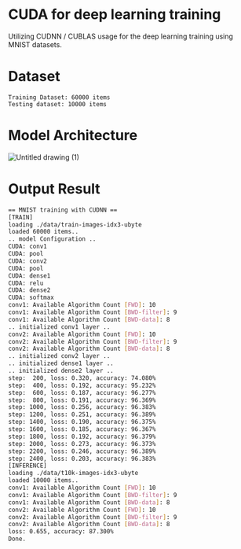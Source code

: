 # CUDA for deep learning training
Utilizing CUDNN / CUBLAS usage for the deep learning training using MNIST datasets.

# Dataset
```
Training Dataset: 60000 items
Testing dataset: 10000 items
```
# Model Architecture
![Untitled drawing (1)](https://github.com/Kaiwei0323/MNIST_CUDA/assets/91507316/ecb8c09a-4899-4686-9dd3-2edaa1ed472c)

# Output Result
```bash
== MNIST training with CUDNN ==
[TRAIN]
loading ./data/train-images-idx3-ubyte
loaded 60000 items..
.. model Configuration ..
CUDA: conv1
CUDA: pool
CUDA: conv2
CUDA: pool
CUDA: dense1
CUDA: relu
CUDA: dense2
CUDA: softmax
conv1: Available Algorithm Count [FWD]: 10
conv1: Available Algorithm Count [BWD-filter]: 9
conv1: Available Algorithm Count [BWD-data]: 8
.. initialized conv1 layer ..
conv2: Available Algorithm Count [FWD]: 10
conv2: Available Algorithm Count [BWD-filter]: 9
conv2: Available Algorithm Count [BWD-data]: 8
.. initialized conv2 layer ..
.. initialized dense1 layer ..
.. initialized dense2 layer ..
step:  200, loss: 0.320, accuracy: 74.080%
step:  400, loss: 0.192, accuracy: 95.232%
step:  600, loss: 0.187, accuracy: 96.277%
step:  800, loss: 0.191, accuracy: 96.369%
step: 1000, loss: 0.256, accuracy: 96.383%
step: 1200, loss: 0.251, accuracy: 96.389%
step: 1400, loss: 0.190, accuracy: 96.375%
step: 1600, loss: 0.185, accuracy: 96.367%
step: 1800, loss: 0.192, accuracy: 96.379%
step: 2000, loss: 0.273, accuracy: 96.373%
step: 2200, loss: 0.246, accuracy: 96.389%
step: 2400, loss: 0.203, accuracy: 96.383%
[INFERENCE]
loading ./data/t10k-images-idx3-ubyte
loaded 10000 items..
conv1: Available Algorithm Count [FWD]: 10
conv1: Available Algorithm Count [BWD-filter]: 9
conv1: Available Algorithm Count [BWD-data]: 8
conv2: Available Algorithm Count [FWD]: 10
conv2: Available Algorithm Count [BWD-filter]: 9
conv2: Available Algorithm Count [BWD-data]: 8
loss: 0.655, accuracy: 87.300%
Done.
```
